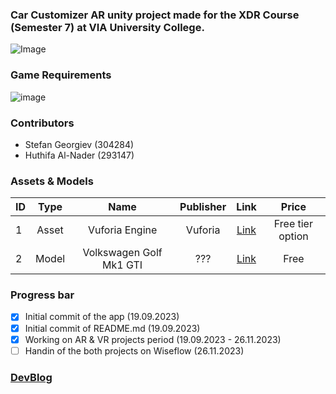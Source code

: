 ### Car Customizer AR unity project made for the XDR Course (Semester 7) at VIA University College. 
![Image](https://upload.wikimedia.org/wikipedia/commons/5/5d/VIA_UC_logo.png)

### Game Requirements
![image](https://github.com/NoHop3/via-sem7-xdr-ar/assets/82092907/47f9d394-9b1d-40b0-9d90-7ea4b1700068)

### Contributors
- Stefan Georgiev (304284)
- Huthifa Al-Nader (293147)

### Assets & Models

| ID | Type | Name | Publisher |  Link   | Price  | 
| -- |:----:|:----:|:---------:|:-------:|:------:|
| 1  | Asset| Vuforia Engine | Vuforia | [Link](https://developer.vuforia.com/) | Free tier option |
| 2  | Model| Volkswagen Golf Mk1 GTI | ??? | [Link](#) | Free |

### Progress bar
- [x] Initial commit of the app (19.09.2023)
- [x] Initial commit of README.md (19.09.2023) 
- [x] Working on AR  & VR projects period (19.09.2023 - 26.11.2023)
- [ ] Handin of the both projects on Wiseflow (26.11.2023)

### [DevBlog](https://xrdy7.blogspot.com/)
